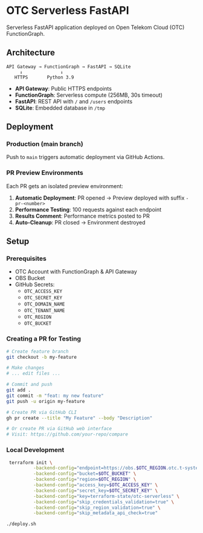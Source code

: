 # OTC Serverless FastAPI

Serverless FastAPI application deployed on Open Telekom Cloud (OTC) FunctionGraph.

## Architecture

```
API Gateway → FunctionGraph → FastAPI → SQLite
     ↓              ↓
   HTTPS       Python 3.9
```

- **API Gateway**: Public HTTPS endpoints
- **FunctionGraph**: Serverless compute (256MB, 30s timeout)
- **FastAPI**: REST API with `/` and `/users` endpoints
- **SQLite**: Embedded database in `/tmp`

## Deployment

### Production (main branch)
Push to `main` triggers automatic deployment via GitHub Actions.

### PR Preview Environments
Each PR gets an isolated preview environment:

1. **Automatic Deployment**: PR opened → Preview deployed with suffix `-pr-<number>`
2. **Performance Testing**: 100 requests against each endpoint
3. **Results Comment**: Performance metrics posted to PR
4. **Auto-Cleanup**: PR closed → Environment destroyed

## Setup

### Prerequisites
- OTC Account with FunctionGraph & API Gateway
- OBS Bucket 
- GitHub Secrets:
  - `OTC_ACCESS_KEY`
  - `OTC_SECRET_KEY`
  - `OTC_DOMAIN_NAME`
  - `OTC_TENANT_NAME`
  - `OTC_REGION`
  - `OTC_BUCKET`


### Creating a PR for Testing
```bash
# Create feature branch
git checkout -b my-feature

# Make changes
# ... edit files ...

# Commit and push
git add .
git commit -m "feat: my new feature"
git push -u origin my-feature

# Create PR via GitHub CLI
gh pr create --title "My Feature" --body "Description"

# Or create PR via GitHub web interface
# Visit: https://github.com/your-repo/compare
```

### Local Development
```bash
 terraform init \
          -backend-config="endpoint=https://obs.$OTC_REGION.otc.t-systems.com" \
          -backend-config="bucket=$OTC_BUCKET" \
          -backend-config="region=$OTC_REGION" \
          -backend-config="access_key=$OTC_ACCESS_KEY" \
          -backend-config="secret_key=$OTC_SECRET_KEY" \
          -backend-config="key=terraform-state/otc-serverless" \
          -backend-config="skip_credentials_validation=true" \
          -backend-config="skip_region_validation=true" \
          -backend-config="skip_metadata_api_check=true"

./deploy.sh
```
